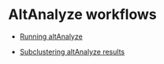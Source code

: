 

# AltAnalyze workflows

- [Running altAnalyze](scRNASeq/altAnalyzeGeneralRun.md)

- [Subclustering altAnalyze results](scRNASeq/altAnalyzeSubClustering.md)
